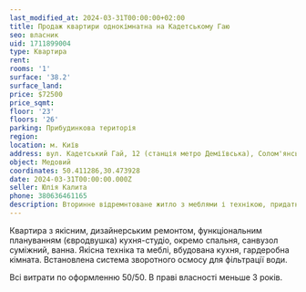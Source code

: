 ```yaml
---
last_modified_at: 2024-03-31T00:00:00+02:00
title: Продаж квартири однокімнатна на Кадетському Гаю
seo: власник
uid: 1711899004
type: Квартира
rent:
rooms: '1'
surface: '38.2'
surface_land:
price: $72500
price_sqmt:
floor: '23'
floors: '26'
parking: Прибудинкова територія
region:
location: м. Київ
address: вул. Кадетський Гай, 12 (станція метро Деміївська), Солом'янський район
object: Медовий
coordinates: 50.411286,30.473928
date: 2024-03-31T00:00:00.000Z
seller: Юлія Калита
phone: 380636461165
description: Вторинне відремнтоване житло з меблями і технікою, придатне і готове для проживання
---
```


Квартира з якісним, дизайнерським ремонтом, функціональним плануванням (євродвушка) кухня-студіо, окремо спальня, санвузол суміжний, ванна. Якісна техніка та меблі, вбудована кухня, гардеробна кімната. Встановлена система зворотного осмосу для фільтрації води.

Всі витрати по оформленню 50/50. В праві власності меньше 3 років.
